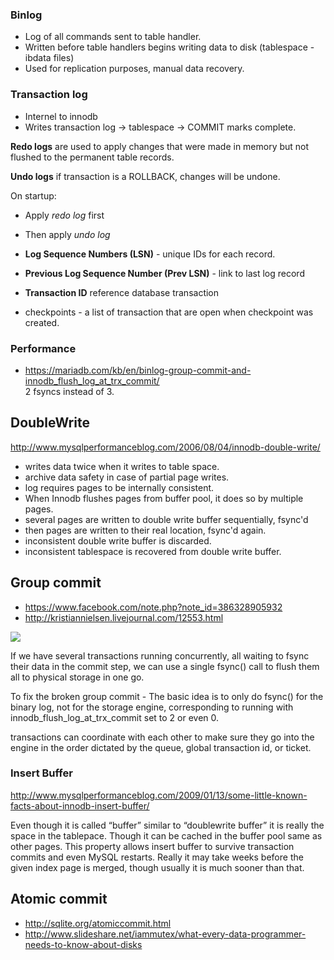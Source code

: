 ### Binlog

* Log of all commands sent to table handler.
* Written before table handlers begins writing data to disk (tablespace - ibdata files)
* Used for replication purposes, manual data recovery. 

### Transaction log

* Internel to innodb
* Writes transaction log -> tablespace -> COMMIT marks complete.

__Redo logs__ are used to apply changes that were made in memory but not flushed to the permanent table records.

__Undo logs__ if transaction is a ROLLBACK, changes will be undone.

On startup:
* Apply _redo log_ first
* Then apply _undo log_

* __Log Sequence Numbers (LSN)__ - unique IDs for each record.
* __Previous Log Sequence Number (Prev LSN)__ - link to last log record
* __Transaction ID__ reference database transaction
* checkpoints - a list of transaction that are open when checkpoint was created.

### Performance

* https://mariadb.com/kb/en/binlog-group-commit-and-innodb_flush_log_at_trx_commit/  
  2 fsyncs instead of 3.

## DoubleWrite

http://www.mysqlperformanceblog.com/2006/08/04/innodb-double-write/

- writes data twice when it writes to table space.
- archive data safety in case of partial page writes.
- log requires pages to be internally consistent. 
- When Innodb flushes pages from buffer pool, it does so by multiple pages.
- several pages are written to double write buffer sequentially, fsync'd
- then pages are written to their real location, fsync'd again.
- inconsistent double write buffer is discarded.
- inconsistent tablespace is recovered from double write buffer.

## Group commit 

- https://www.facebook.com/note.php?note_id=386328905932
- http://kristiannielsen.livejournal.com/12553.html

![](http://knielsen-hq.org/maria/fix-group-commit-1.png)

If we have several transactions running concurrently, all waiting to fsync their data in the commit step, we can use a single fsync() call to flush them all to physical storage in one go. 

To fix the broken group commit - The basic idea is to only do fsync() for the binary log, not for the storage engine, corresponding to running with innodb_flush_log_at_trx_commit set to 2 or even 0.

transactions can coordinate with each other to make sure they go into the engine in the order dictated by the queue, global transaction id, or ticket.

### Insert Buffer

http://www.mysqlperformanceblog.com/2009/01/13/some-little-known-facts-about-innodb-insert-buffer/

 Even though it is called “buffer” similar to “doublewrite buffer” it is really the space in the tablepace. Though it can be cached in the buffer pool same as other pages. This property allows insert buffer to survive transaction commits and even MySQL restarts. Really it may take weeks before the given index page is merged, though usually it is much sooner than that.


## Atomic commit

* http://sqlite.org/atomiccommit.html
* http://www.slideshare.net/iammutex/what-every-data-programmer-needs-to-know-about-disks
